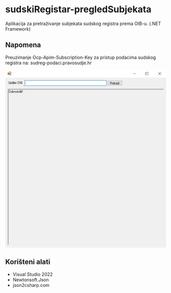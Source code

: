 # sudskiRegistar-pregledSubjekata
Aplikacija za pretraživanje subjekata sudskog registra prema OIB-u.
(.NET Framework)

## Napomena
Preuzimanje Ocp-Apim-Subscription-Key za pristup podacima sudskog registra na: sudreg-podaci.pravosudje.hr

![Alt text](/Images/app-screenshot.jpg "Aplikacija")

## Korišteni alati
- Visual Studio 2022
- Newtonsoft.Json
- json2csharp.com
